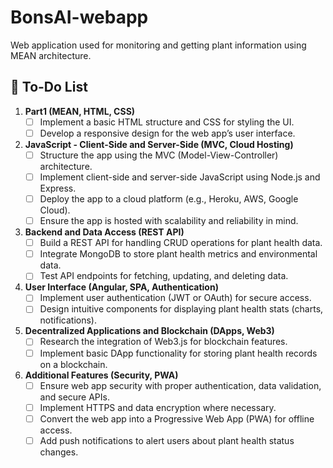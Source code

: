 # BonsAI-webapp
Web application used for monitoring and getting plant information using MEAN architecture.

## 📝 To-Do List
1. **Part1 (MEAN, HTML, CSS)**
   - [ ] Implement a basic HTML structure and CSS for styling the UI.
   - [ ] Develop a responsive design for the web app’s user interface.

2. **JavaScript - Client-Side and Server-Side (MVC, Cloud Hosting)**
   - [ ] Structure the app using the MVC (Model-View-Controller) architecture.
   - [ ] Implement client-side and server-side JavaScript using Node.js and Express.
   - [ ] Deploy the app to a cloud platform (e.g., Heroku, AWS, Google Cloud).
   - [ ] Ensure the app is hosted with scalability and reliability in mind.

3. **Backend and Data Access (REST API)**
   - [ ] Build a REST API for handling CRUD operations for plant health data.
   - [ ] Integrate MongoDB to store plant health metrics and environmental data.
   - [ ] Test API endpoints for fetching, updating, and deleting data.

4. **User Interface (Angular, SPA, Authentication)**
   - [ ] Implement user authentication (JWT or OAuth) for secure access.
   - [ ] Design intuitive components for displaying plant health stats (charts, notifications).

5. **Decentralized Applications and Blockchain (DApps, Web3)**
   - [ ] Research the integration of Web3.js for blockchain features.
   - [ ] Implement basic DApp functionality for storing plant health records on a blockchain.

6. **Additional Features (Security, PWA)**
   - [ ] Ensure web app security with proper authentication, data validation, and secure APIs.
   - [ ] Implement HTTPS and data encryption where necessary.
   - [ ] Convert the web app into a Progressive Web App (PWA) for offline access.
   - [ ] Add push notifications to alert users about plant health status changes.
